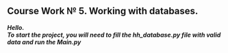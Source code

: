 ## Сourse Work № 5. Working with databases.

***Hello.                                                       
To start the project, you will need to fill the hh_database.py file with valid data and run the Main.py***
